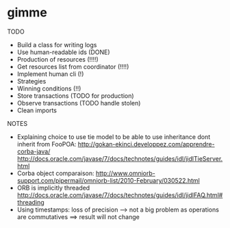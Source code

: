 # gimme

TODO
- Build a class for writing logs 
- Use human-readable ids (DONE)
- Production of resources (!!!!)
- Get resources list from coordinator (!!!!)
- Implement human cli (!)
- Strategies 
- Winning conditions (!!)
- Store transactions (TODO for production)
- Observe transactions (TODO handle stolen)
- Clean imports

NOTES
- Explaining choice to use tie model to be able to use inheritance
  dont inherit from FooPOA:
  http://gokan-ekinci.developpez.com/apprendre-corba-java/
  http://docs.oracle.com/javase/7/docs/technotes/guides/idl/jidlTieServer.html
- Corba object comparaison: http://www.omniorb-support.com/pipermail/omniorb-list/2010-February/030522.html
- ORB is implicitly threaded http://docs.oracle.com/javase/7/docs/technotes/guides/idl/jidlFAQ.html#threading
- Using timestamps: loss of precision --> not a big problem as operations are commutatives
                    ==> result will not change

